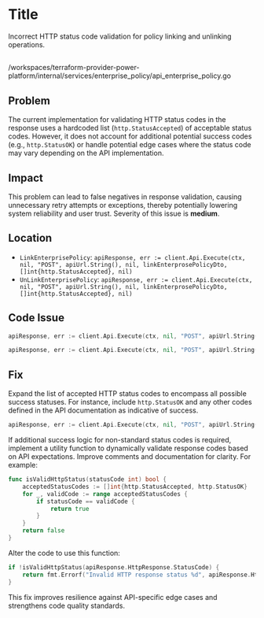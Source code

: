 # Title

Incorrect HTTP status code validation for policy linking and unlinking operations.

##

/workspaces/terraform-provider-power-platform/internal/services/enterprise_policy/api_enterprise_policy.go

## Problem

The current implementation for validating HTTP status codes in the response uses a hardcoded list (`http.StatusAccepted`) of acceptable status codes. However, it does not account for additional potential success codes (e.g., `http.StatusOK`) or handle potential edge cases where the status code may vary depending on the API implementation.

## Impact

This problem can lead to false negatives in response validation, causing unnecessary retry attempts or exceptions, thereby potentially lowering system reliability and user trust. Severity of this issue is **medium**.

## Location

- `LinkEnterprisePolicy`: `apiResponse, err := client.Api.Execute(ctx, nil, "POST", apiUrl.String(), nil, linkEnterprosePolicyDto, []int{http.StatusAccepted}, nil)`
- `UnLinkEnterprisePolicy`: `apiResponse, err := client.Api.Execute(ctx, nil, "POST", apiUrl.String(), nil, linkEnterprosePolicyDto, []int{http.StatusAccepted}, nil)`

## Code Issue

```go
apiResponse, err := client.Api.Execute(ctx, nil, "POST", apiUrl.String(), nil, linkEnterprosePolicyDto, []int{http.StatusAccepted}, nil)
```

```go
apiResponse, err := client.Api.Execute(ctx, nil, "POST", apiUrl.String(), nil, linkEnterprosePolicyDto, []int{http.StatusAccepted}, nil)
```

## Fix

Expand the list of accepted HTTP status codes to encompass all possible success statuses. For instance, include `http.StatusOK` and any other codes defined in the API documentation as indicative of success. 

```go
apiResponse, err := client.Api.Execute(ctx, nil, "POST", apiUrl.String(), nil, linkEnterprisePolicyDto, []int{http.StatusAccepted, http.StatusOK}, nil)
```

If additional success logic for non-standard status codes is required, implement a utility function to dynamically validate response codes based on API expectations. Improve comments and documentation for clarity. For example:

```go
func isValidHttpStatus(statusCode int) bool {
	acceptedStatusCodes := []int{http.StatusAccepted, http.StatusOK}
	for _, validCode := range acceptedStatusCodes {
		if statusCode == validCode {
			return true
		}
	}
	return false
}
``` 

Alter the code to use this function:

```go
if !isValidHttpStatus(apiResponse.HttpResponse.StatusCode) {
	return fmt.Errorf("Invalid HTTP response status %d", apiResponse.HttpResponse.StatusCode)
}
```

This fix improves resilience against API-specific edge cases and strengthens code quality standards.

